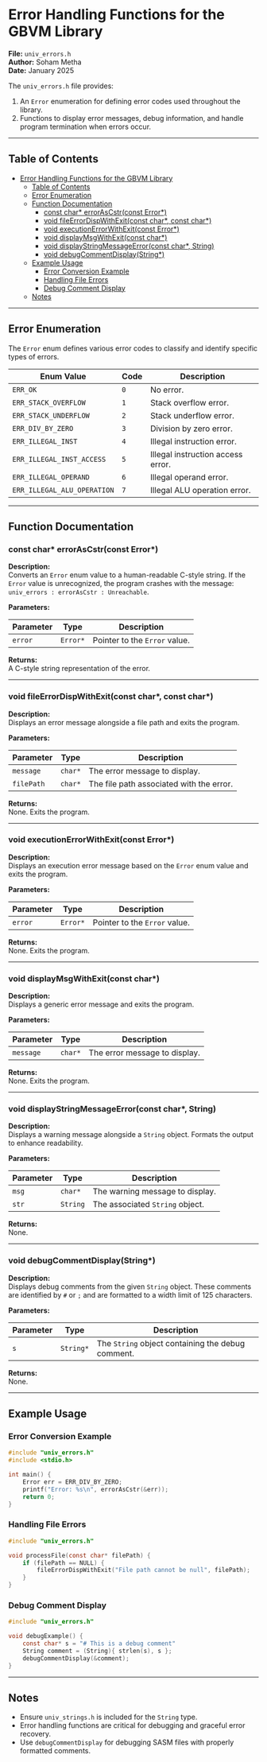 # Error Handling Functions for the GBVM Library

**File:** `univ_errors.h`  
**Author:** Soham Metha  
**Date:** January 2025

The `univ_errors.h` file provides:

1. An `Error` enumeration for defining error codes used throughout the library.
2. Functions to display error messages, debug information, and handle program termination when errors occur.

---

## Table of Contents

- [Error Handling Functions for the GBVM Library](#error-handling-functions-for-the-gbvm-library)
    - [Table of Contents](#table-of-contents)
    - [Error Enumeration](#error-enumeration)
    - [Function Documentation](#function-documentation)
        - [const char\* errorAsCstr(const Error\*)](#const-char-errorascstrconst-error)
        - [void fileErrorDispWithExit(const char\*, const char\*)](#void-fileerrordispwithexitconst-char-const-char)
        - [void executionErrorWithExit(const Error\*)](#void-executionerrorwithexitconst-error)
        - [void displayMsgWithExit(const char\*)](#void-displaymsgwithexitconst-char)
        - [void displayStringMessageError(const char\*, String)](#void-displaystringmessageerrorconst-char-string)
        - [void debugCommentDisplay(String\*)](#void-debugcommentdisplaystring)
    - [Example Usage](#example-usage)
        - [Error Conversion Example](#error-conversion-example)
        - [Handling File Errors](#handling-file-errors)
        - [Debug Comment Display](#debug-comment-display)
    - [Notes](#notes)

---

## Error Enumeration

The `Error` enum defines various error codes to classify and identify specific types of errors.

| Enum Value                  | Code | Description                       |
| --------------------------- | ---- | --------------------------------- |
| `ERR_OK`                    | `0`  | No error.                         |
| `ERR_STACK_OVERFLOW`        | `1`  | Stack overflow error.             |
| `ERR_STACK_UNDERFLOW`       | `2`  | Stack underflow error.            |
| `ERR_DIV_BY_ZERO`           | `3`  | Division by zero error.           |
| `ERR_ILLEGAL_INST`          | `4`  | Illegal instruction error.        |
| `ERR_ILLEGAL_INST_ACCESS`   | `5`  | Illegal instruction access error. |
| `ERR_ILLEGAL_OPERAND`       | `6`  | Illegal operand error.            |
| `ERR_ILLEGAL_ALU_OPERATION` | `7`  | Illegal ALU operation error.      |

---

## Function Documentation

### const char* errorAsCstr(const Error*)

**Description:**  
Converts an `Error` enum value to a human-readable C-style string. If the `Error` value is unrecognized, the program crashes with the message:  
`univ_errors : errorAsCstr : Unreachable`.

**Parameters:**

| Parameter | Type     | Description                   |
| --------- | -------- | ----------------------------- |
| `error`   | `Error*` | Pointer to the `Error` value. |

**Returns:**  
A C-style string representation of the error.

---

### void fileErrorDispWithExit(const char*, const char*)

**Description:**  
Displays an error message alongside a file path and exits the program.

**Parameters:**

| Parameter  | Type    | Description                              |
| ---------- | ------- | ---------------------------------------- |
| `message`  | `char*` | The error message to display.            |
| `filePath` | `char*` | The file path associated with the error. |

**Returns:**  
None. Exits the program.

---

### void executionErrorWithExit(const Error\*)

**Description:**  
Displays an execution error message based on the `Error` enum value and exits the program.

**Parameters:**

| Parameter | Type     | Description                   |
| --------- | -------- | ----------------------------- |
| `error`   | `Error*` | Pointer to the `Error` value. |

**Returns:**  
None. Exits the program.

---

### void displayMsgWithExit(const char\*)

**Description:**  
Displays a generic error message and exits the program.

**Parameters:**

| Parameter | Type    | Description                   |
| --------- | ------- | ----------------------------- |
| `message` | `char*` | The error message to display. |

**Returns:**  
None. Exits the program.

---

### void displayStringMessageError(const char\*, String)

**Description:**  
Displays a warning message alongside a `String` object. Formats the output to enhance readability.

**Parameters:**

| Parameter | Type     | Description                     |
| --------- | -------- | ------------------------------- |
| `msg`     | `char*`  | The warning message to display. |
| `str`     | `String` | The associated `String` object. |

**Returns:**  
None.

---

### void debugCommentDisplay(String\*)

**Description:**  
Displays debug comments from the given `String` object. These comments are identified by `#` or `;` and are formatted to a width limit of 125 characters.

**Parameters:**

| Parameter | Type      | Description                                       |
| --------- | --------- | ------------------------------------------------- |
| `s`       | `String*` | The `String` object containing the debug comment. |

**Returns:**  
None.

---

## Example Usage

### Error Conversion Example

```c
#include "univ_errors.h"
#include <stdio.h>

int main() {
    Error err = ERR_DIV_BY_ZERO;
    printf("Error: %s\n", errorAsCstr(&err));
    return 0;
}
```

### Handling File Errors

```c
#include "univ_errors.h"

void processFile(const char* filePath) {
    if (filePath == NULL) {
        fileErrorDispWithExit("File path cannot be null", filePath);
    }
}
```

### Debug Comment Display

```c
#include "univ_errors.h"

void debugExample() {
    const char* s = "# This is a debug comment"
    String comment = (String){ strlen(s), s };
    debugCommentDisplay(&comment);
}
```

---

## Notes

-   Ensure `univ_strings.h` is included for the `String` type.
-   Error handling functions are critical for debugging and graceful error recovery.
-   Use `debugCommentDisplay` for debugging SASM files with properly formatted comments.
